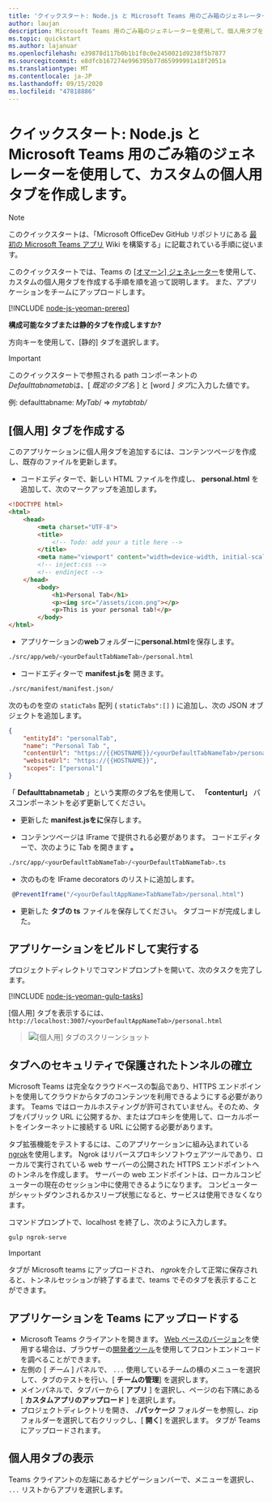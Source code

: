 ```yaml
---
title: 'クイックスタート: Node.js と Microsoft Teams 用のごみ箱のジェネレーターを使用して、カスタムの個人用タブを作成します。'
author: laujan
description: Microsoft Teams 用のごみ箱のジェネレーターを使用して、個人用タブを作成するためのクイックスタートガイド。
ms.topic: quickstart
ms.author: lajanuar
ms.openlocfilehash: e39878d117b0b1b1f8c0e2450021d9238f5b7877
ms.sourcegitcommit: e8dfcb167274e996395b77d65999991a18f2051a
ms.translationtype: MT
ms.contentlocale: ja-JP
ms.lasthandoff: 09/15/2020
ms.locfileid: "47818886"
---
```

# <a name="quickstart-create-a-custom-personal-tab-with-nodejs-and-the-yeoman-generator-for-microsoft-teams"></a>クイックスタート: Node.js と Microsoft Teams 用のごみ箱のジェネレーターを使用して、カスタムの個人用タブを作成します。

>[!NOTE]
>このクイックスタートは、「Microsoft OfficeDev GitHub リポジトリにある [最初の Microsoft Teams アプリ](https://github.com/OfficeDev/generator-teams/wiki/Build-Your-First-Microsoft-Teams-App) Wiki を構築する」に記載されている手順に従います。

このクイックスタートでは、Teams の [ [オマーン] ジェネレーター](https://github.com/OfficeDev/generator-teams/wiki/Build-Your-First-Microsoft-Teams-App)を使用して、カスタムの個人用タブを作成する手順を順を追って説明します。 また、アプリケーションをチームにアップロードします。

[!INCLUDE [node-js-yeoman-prereq](~/includes/tabs/node-js-yeoman-prereq.md)]

**構成可能なタブまたは静的タブを作成しますか?**

方向キーを使用して、[静的] タブを選択します。

>[!IMPORTANT]
>このクイックスタートで参照される path コンポーネントの *Defaulttabnametab*は、[ *既定のタブ名* ] と [word *] タブ*に入力した値です。
>
>例: defaulttabname: *MyTab*/  =>  *mytabtab/*

## <a name="create-your-personal-tab"></a>[個人用] タブを作成する

このアプリケーションに個人用タブを追加するには、コンテンツページを作成し、既存のファイルを更新します。

- コードエディターで、新しい HTML ファイルを作成し、 **personal.html** を追加して、次のマークアップを追加します。

```html
<!DOCTYPE html>
<html>
    <head>
        <meta charset="UTF-8">
        <title>
            <!-- Todo: add your a title here -->
        </title>
        <meta name="viewport" content="width=device-width, initial-scale=1.0">
        <!-- inject:css -->
        <!-- endinject -->
    </head>
        <body>
            <h1>Personal Tab</h1>
            <p><img src="/assets/icon.png"></p>
            <p>This is your personal tab!</p>
        </body>
</html>
```

- アプリケーションの**web**フォルダーに**personal.html**を保存します。

```bash
./src/app/web/<yourDefaultTabNameTab>/personal.html
```

- コードエディターで **manifest.jsを** 開きます。

```bash
./src/manifest/manifest.json/
```

次のものを空の `staticTabs` 配列 ( `staticTabs":[]` ) に追加し、次の JSON オブジェクトを追加します。

```json
{
    "entityId": "personalTab",
    "name": "Personal Tab ",
    "contentUrl": "https://{{HOSTNAME}}/<yourDefaultTabNameTab>/personal.html",
    "websiteUrl": "https://{{HOSTNAME}}",
    "scopes": ["personal"]
}

```

「 **Defaulttabnametab** 」という実際のタブ名を使用して、 **「contenturl」** パスコンポーネントを必ず更新してください。

- 更新した **manifest.jsをに**保存します。

- コンテンツページは IFrame で提供される必要があります。 コードエディターで、次のように Tab を開きます **。**

 ```bash
./src/app/<yourDefaultTabNameTab>/<yourDefaultTabNameTab>.ts
```

- 次のものを IFrame decorators のリストに追加します。

```typescript
 @PreventIframe("/<yourDefaultAppName>TabNameTab>/personal.html")
```

- 更新した **タブの ts** ファイルを保存してください。 タブコードが完成しました。

## <a name="build-and-run-your-application"></a>アプリケーションをビルドして実行する

プロジェクトディレクトリでコマンドプロンプトを開いて、次のタスクを完了します。

[!INCLUDE [node-js-yeoman-gulp-tasks](~/includes/tabs/node-js-yeoman-gulp-tasks.md)]

[個人用] タブを表示するには、 `http://localhost:3007/<yourDefaultAppNameTab>/personal.html`

>![[個人用] タブのスクリーンショット](/microsoftteams/platform/assets/images/tab-images/personalTab.PNG)

## <a name="establish-a-secure-tunnel-to-your-tab"></a>タブへのセキュリティで保護されたトンネルの確立

Microsoft Teams は完全なクラウドベースの製品であり、HTTPS エンドポイントを使用してクラウドからタブのコンテンツを利用できるようにする必要があります。 Teams ではローカルホスティングが許可されていません。そのため、タブをパブリック URL に公開するか、またはプロキシを使用して、ローカルポートをインターネットに接続する URL に公開する必要があります。

タブ拡張機能をテストするには、このアプリケーションに組み込まれている [ngrok](https://ngrok.com/docs)を使用します。 Ngrok はリバースプロキシソフトウェアツールであり、ローカルで実行されている web サーバーの公開された HTTPS エンドポイントへのトンネルを作成します。 サーバーの web エンドポイントは、ローカルコンピューターの現在のセッション中に使用できるようになります。 コンピューターがシャットダウンされるかスリープ状態になると、サービスは使用できなくなります。

コマンドプロンプトで、localhost を終了し、次のように入力します。

```bash
gulp ngrok-serve
```

> [!IMPORTANT]
> タブが Microsoft teams にアップロードされ、 *ngrok*を介して正常に保存されると、トンネルセッションが終了するまで、teams でそのタブを表示することができます。

## <a name="upload-your-application-to-teams"></a>アプリケーションを Teams にアップロードする

- Microsoft Teams クライアントを開きます。 [Web ベースのバージョン](https://teams.microsoft.com)を使用する場合は、ブラウザーの[開発者ツール](~/tabs/how-to/developer-tools.md)を使用してフロントエンドコードを調べることができます。
- 左側の [ *チーム* ] パネルで、 `...` 使用しているチームの横のメニューを選択して、タブのテストを行い、[ **チームの管理**] を選択します。
- メインパネルで、タブバーから [ **アプリ** ] を選択し、ページの右下隅にある [ **カスタムアプリのアップロード** ] を選択します。
- プロジェクトディレクトリを開き、 **./パッケージ** フォルダーを参照し、zip フォルダーを選択して右クリックし、[ **開く**] を選択します。 タブが Teams にアップロードされます。

## <a name="view-your-personal-tabs"></a>個人用タブの表示

Teams クライアントの左端にあるナビゲーションバーで、メニューを選択し、 `...` リストからアプリを選択します。
